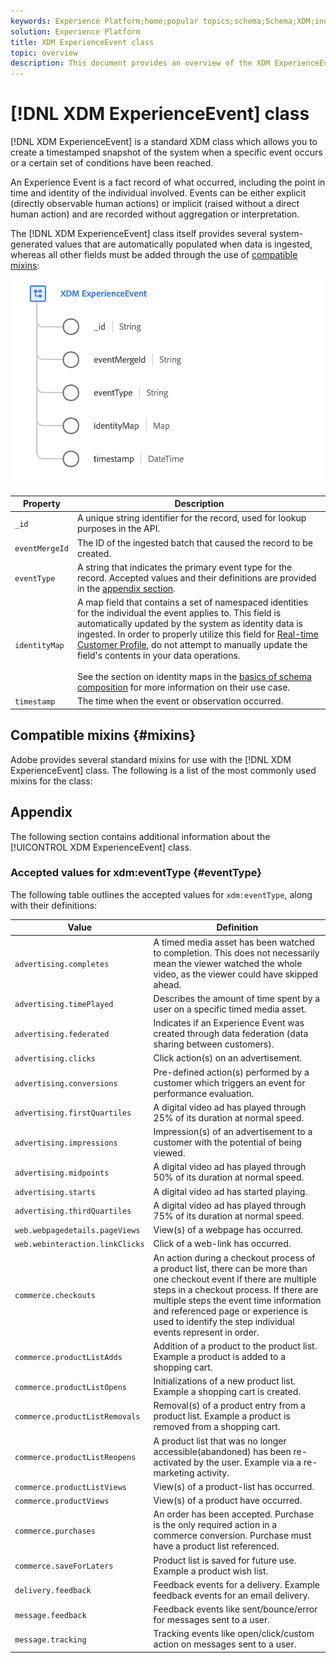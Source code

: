 ```yaml
---
keywords: Experience Platform;home;popular topics;schema;Schema;XDM;individual profile;fields;schemas;Schemas;identityMap;identity map;Identity map;Schema design;map;Map;union schema;union
solution: Experience Platform
title: XDM ExperienceEvent class
topic: overview
description: This document provides an overview of the XDM ExperienceEvent class.
---
```


# [!DNL XDM ExperienceEvent] class

[!DNL XDM ExperienceEvent] is a standard XDM class which allows you to create a timestamped snapshot of the system when a specific event occurs or a certain set of conditions have been reached.

An Experience Event is a fact record of what occurred, including the point in time and identity of the individual involved. Events can be either explicit (directly observable human actions) or implicit (raised without a direct human action) and are recorded without aggregation or interpretation.

The [!DNL XDM ExperienceEvent] class itself provides several system-generated values that are automatically populated when data is ingested, whereas all other fields must be added through the use of [compatible mixins](#mixins):

<img src='../images/classes/experienceevent.png' width=650 /><br />

| Property | Description |
| --- | --- |
| `_id` | A unique string identifier for the record, used for lookup purposes in the API. |
| `eventMergeId` | The ID of the ingested batch that caused the record to be created. |
| `eventType` | A string that indicates the primary event type for the record. Accepted values and their definitions are provided in the [appendix section](#eventType). |
| `identityMap` | A map field that contains a set of namespaced identities for the individual the event applies to. This field is automatically updated by the system as identity data is ingested. In order to properly utilize this field for [Real-time Customer Profile](../../profile/home.md), do not attempt to manually update the field's contents in your data operations.<br /><br />See the section on identity maps in the [basics of schema composition](../schema/composition.md#identityMap) for more information on their use case. |
| `timestamp` | The time when the event or observation occurred. |

## Compatible mixins {#mixins}

Adobe provides several standard mixins for use with the [!DNL XDM ExperienceEvent] class. The following is a list of the most commonly used mixins for the class:

## Appendix

The following section contains additional information about the [!UICONTROL XDM ExperienceEvent] class.

### Accepted values for xdm:eventType {#eventType}

The following table outlines the accepted values for `xdm:eventType`, along with their definitions:

| Value | Definition |
| --- | --- |
|`advertising.completes` | A timed media asset has been watched to completion. This does not necessarily mean the viewer watched the whole video, as the viewer could have skipped ahead. |
|`advertising.timePlayed` | Describes the amount of time spent by a user on a specific timed media asset. |
|`advertising.federated` | Indicates if an Experience Event was created through data federation (data sharing between customers). |
|`advertising.clicks` | Click action(s) on an advertisement. |
|`advertising.conversions` | Pre-defined action(s) performed by a customer which triggers an event for performance evaluation. |
|`advertising.firstQuartiles` | A digital video ad has played through 25% of its duration at normal speed. |
|`advertising.impressions` | Impression(s) of an advertisement to a customer with the potential of being viewed. |
|`advertising.midpoints` | A digital video ad has played through 50% of its duration at normal speed. |
|`advertising.starts` | A digital video ad has started playing. |
|`advertising.thirdQuartiles` | A digital video ad has played through 75% of its duration at normal speed. |
|`web.webpagedetails.pageViews` | View(s) of a webpage has occurred. |
|`web.webinteraction.linkClicks` | Click of a web-link has occurred. |
|`commerce.checkouts` | An action during a checkout process of a product list, there can be more than one checkout event if there are multiple steps in a checkout process. If there are multiple steps the event time information and referenced page or experience is used to identify the step individual events represent in order. |
|`commerce.productListAdds` | Addition of a product to the product list. Example a product is added to a shopping cart. |
|`commerce.productListOpens` | Initializations of a new product list. Example a shopping cart is created. |
|`commerce.productListRemovals` | Removal(s) of a product entry from a product list. Example a product is removed from a shopping cart. |
|`commerce.productListReopens` | A product list that was no longer accessible(abandoned) has been re-activated by the user. Example via a re-marketing activity. |
|`commerce.productListViews` | View(s) of a product-list has occurred. |
|`commerce.productViews` | View(s) of a product have occurred. |
|`commerce.purchases` | An order has been accepted. Purchase is the only required action in a commerce conversion. Purchase must have a product list referenced. |
|`commerce.saveForLaters` | Product list is saved for future use. Example a product wish list. |
|`delivery.feedback` | Feedback events for a delivery. Example feedback events for an email delivery. |
|`message.feedback` | Feedback events like sent/bounce/error for messages sent to a user. |
|`message.tracking` | Tracking events like open/click/custom action on messages sent to a user. |